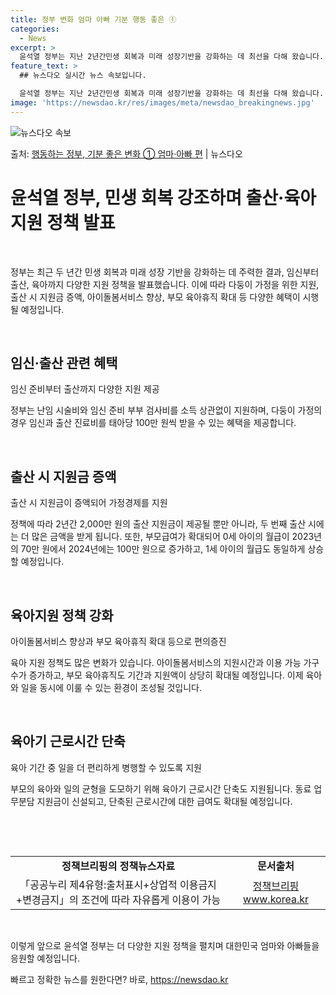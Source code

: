 ```yaml
---
title: 정부 변화 엄마 아빠 기분 행동 좋은 ①
categories:
  - News
excerpt: >
  윤석열 정부는 지난 2년간민생 회복과 미래 성장기반을 강화하는 데 최선을 다해 왔습니다. 앞으로도 국민만 바…
feature_text: >
  ## 뉴스다오 실시간 뉴스 속보입니다.

  윤석열 정부는 지난 2년간민생 회복과 미래 성장기반을 강화하는 데 최선을 다해 왔습니다. 앞으로도 국민만 바…
image: 'https://newsdao.kr/res/images/meta/newsdao_breakingnews.jpg'
---
```


![뉴스다오 속보](https://newsdao.kr/res/images/meta/newsdao_breakingnews.jpg)

<p>출처: <a href="https://newsdao.kr/3760" rel="dofollow">행동하는 정부, 기분 좋은 변화 ① 엄마·아빠 편</a> | 뉴스다오</p>

<h1>윤석열 정부, 민생 회복 강조하며 출산·육아 지원 정책 발표</h1>
<p data-ke-size="size16">&nbsp;</p>
정부는 최근 두 년간 민생 회복과 미래 성장 기반을 강화하는 데 주력한 결과, 임신부터 출산, 육아까지 다양한 지원 정책을 발표했습니다. 이에 따라 다둥이 가정을 위한 지원, 출산 시 지원금 증액, 아이돌봄서비스 향상, 부모 육아휴직 확대 등 다양한 혜택이 시행될 예정입니다.
<p data-ke-size="size16">&nbsp;</p>
<h2 data-ke-size="size26">임신·출산 관련 혜택</h2>
<p data-ke-size="size16">임신 준비부터 출산까지 다양한 지원 제공</p>
정부는 난임 시술비와 임신 준비 부부 검사비를 소득 상관없이 지원하며, 다둥이 가정의 경우 임신과 출산 진료비를 태아당 100만 원씩 받을 수 있는 혜택을 제공합니다.
<p data-ke-size="size16">&nbsp;</p>
<h2 data-ke-size="size26">출산 시 지원금 증액</h2>
<p data-ke-size="size16">출산 시 지원금이 증액되어 가정경제를 지원</p>
정책에 따라 2년간 2,000만 원의 출산 지원금이 제공될 뿐만 아니라, 두 번째 출산 시에는 더 많은 금액을 받게 됩니다. 또한, 부모급여가 확대되어 0세 아이의 월급이 2023년의 70만 원에서 2024년에는 100만 원으로 증가하고, 1세 아이의 월급도 동일하게 상승할 예정입니다.
<p data-ke-size="size16">&nbsp;</p>
<h2 data-ke-size="size26">육아지원 정책 강화</h2>
<p data-ke-size="size16">아이돌봄서비스 향상과 부모 육아휴직 확대 등으로 편의증진</p>
육아 지원 정책도 많은 변화가 있습니다. 아이돌봄서비스의 지원시간과 이용 가능 가구 수가 증가하고, 부모 육아휴직도 기간과 지원액이 상당히 확대될 예정입니다. 이제 육아와 일을 동시에 이룰 수 있는 환경이 조성될 것입니다.
<p data-ke-size="size16">&nbsp;</p>
<h2 data-ke-size="size26">육아기 근로시간 단축</h2>
<p data-ke-size="size16">육아 기간 중 일을 더 편리하게 병행할 수 있도록 지원</p>
부모의 육아와 일의 균형을 도모하기 위해 육아기 근로시간 단축도 지원됩니다. 동료 업무분담 지원금이 신설되고, 단축된 근로시간에 대한 급여도 확대될 예정입니다.
<p data-ke-size="size16">&nbsp;</p>
<p data-ke-size="size16">&nbsp;</p>
<table>
	<tbody>
		<tr>
			<td style="text-align: center; height: 17px;"><b>정책브리핑의 정책뉴스자료</b></td>
			<td style="text-align: center; height: 17px;"><b>문서출처</b></td>
		</tr>
		<tr>
			<td style="text-align: center; height: 17px;">「공공누리 제4유형:출처표시+상업적 이용금지+변경금지」의 조건에 따라 자유롭게 이용이 가능</td>
			<td style="text-align: center; height: 17px;"><a href="www.korea.kr">정책브리핑 www.korea.kr</a></td>
		</tr>
	</tbody>
</table>
<p data-ke-size="size16">&nbsp;</p>
이렇게 앞으로 윤석열 정부는 더 다양한 지원 정책을 펼치며 대한민국 엄마와 아빠들을 응원할 예정입니다. 

빠르고 정확한 뉴스를 원한다면? 바로, <a href="https://newsdao.kr" rel="dofollow">https://newsdao.kr</a>


